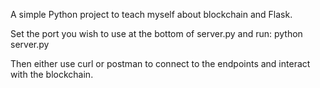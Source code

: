 A simple Python project to teach myself about blockchain and Flask.

Set the port you wish to use at the bottom of server.py and run: python server.py

Then either use curl or postman to connect to the endpoints and interact with the blockchain.

